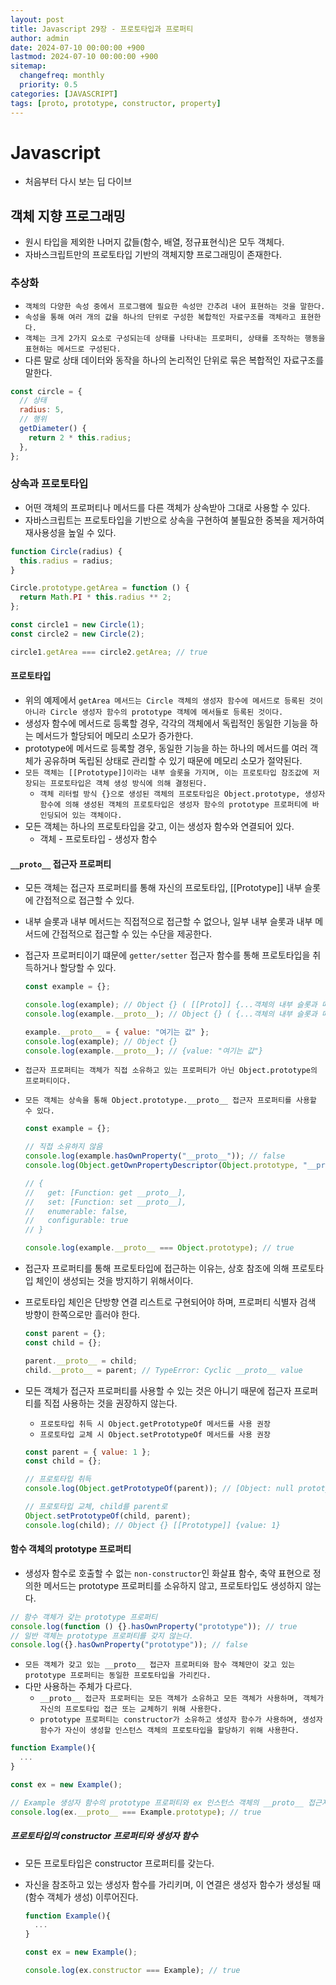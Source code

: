 ```yaml
---
layout: post
title: Javascript 29장 - 프로토타입과 프로퍼티
author: admin
date: 2024-07-10 00:00:00 +900
lastmod: 2024-07-10 00:00:00 +900
sitemap:
  changefreq: monthly
  priority: 0.5
categories: [JAVASCRIPT]
tags: [proto, prototype, constructor, property]
---
```


# Javascript

- 처음부터 다시 보는 딥 다이브

## 객체 지향 프로그래밍

- 원시 타입을 제외한 나머지 값들(함수, 배열, 정규표현식)은 모두 객체다.
- 자바스크립트만의 프로토타입 기반의 객체지향 프로그래밍이 존재한다.

### 추상화

- `객체의 다양한 속성 중에서 프로그램에 필요한 속성만 간추려 내어 표현하는 것을 말한다.`
- `속성을 통해 여러 개의 값을 하나의 단위로 구성한 복합적인 자료구조를 객체라고 표현한다.`
- `객체는 크게 2가지 요소로 구성되는데 상태를 나타내는 프로퍼티, 상태를 조작하는 행동을 표현하는 메서드로 구성된다.`
- 다른 말로 상태 데이터와 동작을 하나의 논리적인 단위로 묶은 복합적인 자료구조를 말한다.

```jsx
const circle = {
  // 상태
  radius: 5,
  // 행위
  getDiameter() {
    return 2 * this.radius;
  },
};
```

### 상속과 프로토타입

- 어떤 객체의 프로퍼티나 메서드를 다른 객체가 상속받아 그대로 사용할 수 있다.
- 자바스크립트는 프로토타입을 기반으로 상속을 구현하여 불필요한 중복을 제거하여 재사용성을 높일 수 있다.

```jsx
function Circle(radius) {
  this.radius = radius;
}

Circle.prototype.getArea = function () {
  return Math.PI * this.radius ** 2;
};

const circle1 = new Circle(1);
const circle2 = new Circle(2);

circle1.getArea === circle2.getArea; // true
```

#### 프로토타입

- 위의 예제에서 `getArea 메서드는 Circle 객체의 생성자 함수에 메서드로 등록된 것이 아니라 Circle 생성자 함수의 prototype 객체에 메서들로 등록된 것이다.`
- 생성자 함수에 메서드로 등록할 경우, 각각의 객체에서 독립적인 동일한 기능을 하는 메서드가 할당되어 메모리 소모가 증가한다.
- prototype에 메서드로 등록할 경우, 동일한 기능을 하는 하나의 메서드를 여러 객체가 공유하며 독립된 상태로 관리할 수 있기 때문에 메모리 소모가 절약된다.
- `모든 객체는 [[Prototype]]이라는 내부 슬롯을 가지며, 이는 프로토타입 참조값에 저장되는 프로토타입은 객체 생성 방식에 의해 결정된다.`
  - `객체 리터럴 방식 {}으로 생성된 객체의 프로토타입은 Object.prototype, 생성자 함수에 의해 생성된 객체의 프로토타입은 생성자 함수의 prototype 프로퍼티에 바인딩되어 있는 객체이다.`
- 모든 객체는 하나의 프로토타입을 갖고, 이는 생성자 함수와 연결되어 있다.
  - 객체 - 프로토타입 - 생성자 함수

#### `__proto__` 접근자 프로퍼티

- 모든 객체는 접근자 프로퍼티를 통해 자신의 프로토타입, [[Prototype]] 내부 슬롯에 간접적으로 접근할 수 있다.
- 내부 슬롯과 내부 메서드는 직접적으로 접근할 수 없으나, 일부 내부 슬롯과 내부 메서드에 간접적으로 접근할 수 있는 수단을 제공한다.
- 접근자 프로퍼티이기 떄문에 `getter/setter` 접근자 함수를 통해 프로토타입을 취득하거나 할당할 수 있다.

  ```jsx
  const example = {};

  console.log(example); // Object {} ( [[Proto]] {...객체의 내부 슬롯과 메서드} )
  console.log(example.__proto__); // Object {} ( {...객체의 내부 슬롯과 메서드} )

  example.__proto__ = { value: "여기는 값" };
  console.log(example); // Object {}
  console.log(example.__proto__); // {value: "여기는 값"}
  ```

- `접근자 프로퍼티는 객체가 직접 소유하고 있는 프로퍼티가 아닌 Object.prototype의 프로퍼티이다.`
- `모든 객체는 상속을 통해 Object.prototype.__proto__ 접근자 프로퍼티를 사용할 수 있다.`

  ```jsx
  const example = {};

  // 직접 소유하지 않음
  console.log(example.hasOwnProperty("__proto__")); // false
  console.log(Object.getOwnPropertyDescriptor(Object.prototype, "__proto__"));

  // {
  //   get: [Function: get __proto__],
  //   set: [Function: set __proto__],
  //   enumerable: false,
  //   configurable: true
  // }

  console.log(example.__proto__ === Object.prototype); // true
  ```

- 접근자 프로퍼티를 통해 프로토타입에 접근하는 이유는, 상호 참조에 의해 프로토타입 체인이 생성되는 것을 방지하기 위해서이다.
- 프로토타입 체인은 단방향 연결 리스트로 구현되어야 하며, 프로퍼티 식별자 검색 방향이 한쪽으로만 흘러야 한다.

  ```jsx
  const parent = {};
  const child = {};

  parent.__proto__ = child;
  child.__proto__ = parent; // TypeError: Cyclic __proto__ value
  ```

- 모든 객체가 접근자 프로퍼티를 사용할 수 있는 것은 아니기 때문에 접근자 프로퍼티를 직접 사용하는 것을 권장하지 않는다.

  - `프로토타입 취득 시 Object.getPrototypeOf 메서드를 사용 권장`
  - `프로토타입 교체 시 Object.setPrototypeOf 메서드를 사용 권장`

  ```jsx
  const parent = { value: 1 };
  const child = {};

  // 프로토타입 취득
  console.log(Object.getPrototypeOf(parent)); // [Object: null prototype] {}

  // 프로토타입 교체, child를 parent로
  Object.setPrototypeOf(child, parent);
  console.log(child); // Object {} [[Prototype]] {value: 1}
  ```

#### 함수 객체의 prototype 프로퍼티

- 생성자 함수로 호출할 수 없는 `non-constructor`인 화살표 함수, 축약 표현으로 정의한 메서드는 prototype 프로퍼티를 소유하지 않고, 프로토타입도 생성하지 않는다.

```jsx
// 함수 객체가 갖는 prototype 프로퍼티
console.log(function () {}.hasOwnProperty("prototype")); // true
// 일반 객체는 prototype 프로퍼티를 갖지 않는다.
console.log({}.hasOwnProperty("prototype")); // false
```

- `모든 객체가 갖고 있는 __proto__ 접근자 프로퍼티와 함수 객체만이 갖고 있는 prototype 프로퍼티는 동일한 프로토타입을 가리킨다.`
- 다만 사용하는 주체가 다르다.
  - `__proto__ 접근자 프로퍼티는 모든 객체가 소유하고 모든 객체가 사용하며, 객체가 자신의 프로토타입 접근 또는 교체하기 위해 사용한다.`
  - `prototype 프로퍼티는 constructor가 소유하고 생성자 함수가 사용하며, 생성자 함수가 자신이 생성할 인스턴스 객체의 프로토타입을 할당하기 위해 사용한다.`

```jsx
function Example(){
  ...
}

const ex = new Example();

// Example 생성자 함수의 prototype 프로퍼티와 ex 인스턴스 객체의 __proto__ 접근자 프로퍼티가 가리키는 것은 동일한 프로퍼티이다.
console.log(ex.__proto__ === Example.prototype); // true
```

##### 프로토타입의 constructor 프로퍼티와 생성자 함수

- 모든 프로토타입은 constructor 프로퍼티를 갖는다.
- 자신을 참조하고 있는 생성자 함수를 가리키며, 이 연결은 생성자 함수가 생성될 때(함수 객체가 생성) 이루어진다.

  ```jsx
  function Example(){
    ...
  }

  const ex = new Example();

  console.log(ex.constructor === Example); // true
  ```
